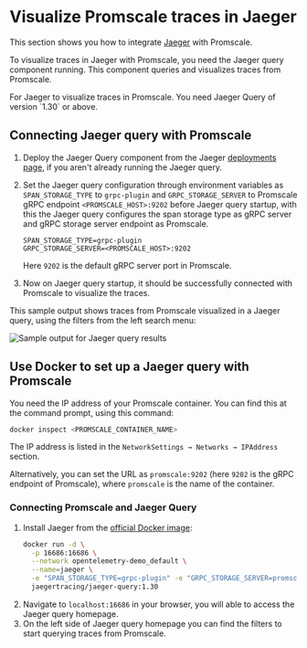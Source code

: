 # Visualize Promscale traces in Jaeger
This section shows you how to integrate
[Jaeger][jaeger-ui] with Promscale.

To visualize traces in Jaeger with Promscale, you need the 
Jaeger query component running. This component queries 
and visualizes traces from Promscale.

<highlight type="note">
For Jaeger to visualize traces in Promscale. You need Jaeger Query of version `1.30` or above.
</highlight>

<procedure>

## Connecting Jaeger query with Promscale 

1.  Deploy the Jaeger Query component from the Jaeger 
    [deployments page][jaeger-deployments], if you aren't already running the Jaeger query.
    
1.  Set the Jaeger query configuration through environment variables 
    as `SPAN_STORAGE_TYPE`  to `grpc-plugin` and 
    `GRPC_STORAGE_SERVER` to Promscale gRPC endpoint `<PROMSCALE_HOST>:9202` before 
    Jaeger query startup, with this the Jaeger query configures the 
    span storage type as gRPC server and gRPC storage server endpoint as Promscale.
    ```
    SPAN_STORAGE_TYPE=grpc-plugin
    GRPC_STORAGE_SERVER=<PROMSCALE_HOST>:9202
    ```
    Here `9202` is the default gRPC server port in Promscale.
1.  Now on Jaeger query startup, it should be successfully connected with 
    Promscale to visualize the traces. 

</procedure>

This sample output shows traces from Promscale visualized in a Jaeger query, using the filters from the left search menu:

<img class="main-content__illustration" src="https://s3.amazonaws.com/assets.timescale.com/images/misc/jaeger-homepage-query-results.png" alt="Sample output for Jaeger query results"/>

## Use Docker to set up a Jaeger query with Promscale

You need the IP address of your Promscale container. You can
find this at the command prompt, using this command:
```bash
docker inspect <PROMSCALE_CONTAINER_NAME>
```

The IP address is listed in the `NetworkSettings → Networks → IPAddress`
section.

Alternatively, you can set the URL as `promscale:9202` (here `9202` is the gRPC endpoint of Promscale), where `promscale` is the name of the container.

<procedure>

### Connecting Promscale and Jaeger Query
1.  Install Jaeger from the [official Docker image][jaeger-docker]:
    ``` bash
    docker run -d \
      -p 16686:16686 \
      --network opentelemetry-demo_default \
      --name=jaeger \
      -e "SPAN_STORAGE_TYPE=grpc-plugin" -e "GRPC_STORAGE_SERVER=promscale:9202" \
      jaegertracing/jaeger-query:1.30
    ```
1.  Navigate to `localhost:16686` in your browser, you will able to access the Jaeger query homepage.
1.  On the left side of Jaeger query homepage you can find the filters to start querying traces from Promscale.

</procedure>

[jaeger-ui]: https://github.com/jaegertracing/jaeger-ui#jaeger-ui
[jaeger-docker]: https://www.jaegertracing.io/docs/1.32/deployment/
[jaeger-deployments]: https://www.jaegertracing.io/docs/1.32/deployment/